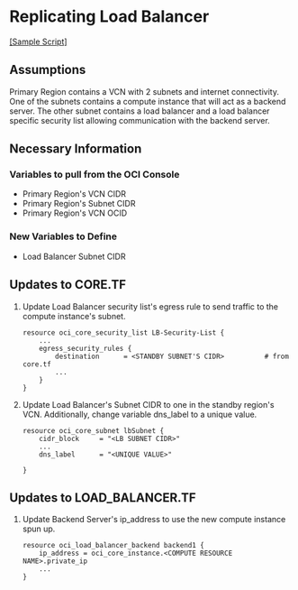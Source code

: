 # Replicating Load Balancer

[[Sample Script]](/Terraform/sample_project/load_balancer.tf)

## Assumptions

Primary Region contains a VCN with 2 subnets and internet connectivity. One of the subnets contains a compute instance that will act as a backend server. The other subnet contains a load balancer and a load balancer specific security list allowing communication with the backend server. 

## Necessary Information

### Variables to pull from the OCI Console
             
- Primary Region's VCN CIDR               
- Primary Region's Subnet CIDR   
- Primary Region's VCN OCID                 

### New Variables to Define

- Load Balancer Subnet CIDR 

## Updates to CORE.TF

1. Update Load Balancer security list's egress rule to send traffic to the compute instance's subnet.
    ```
    resource oci_core_security_list LB-Security-List {
        ...
        egress_security_rules {
            destination      = <STANDBY SUBNET'S CIDR>          # from core.tf
            ...
        }
    }

2. Update Load Balancer's Subnet CIDR to one in the standby region's VCN. Additionally, change variable dns_label to a unique value.
    ```
    resource oci_core_subnet lbSubnet {
        cidr_block     = "<LB SUBNET CIDR>"
        ...
        dns_label      = "<UNIQUE VALUE>"
        
    }

## Updates to LOAD_BALANCER.TF

1. Update Backend Server's ip_address to use the new compute instance spun up.
    ```
    resource oci_load_balancer_backend backend1 {
        ip_address = oci_core_instance.<COMPUTE RESOURCE NAME>.private_ip
        ...
    }
    ```

